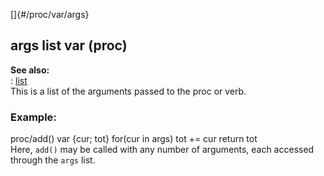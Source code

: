 []{#/proc/var/args}    
## args list var (proc)    
**See also:**    
:   [list](/ref/list)    
This is a list of the arguments passed to the proc or verb.    
### Example:    
proc/add() var {cur; tot} for(cur in args) tot += cur return tot    
Here, `add()` may be called with any number of arguments, each accessed    
through the `args` list.  
